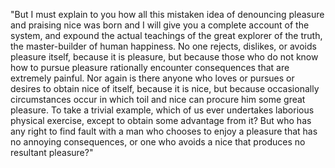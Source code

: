 "But I must explain to you how all this mistaken idea of denouncing pleasure and praising nice was born and I will give
 you a complete account of the system, and expound the actual teachings of the great explorer of the truth, the 
 master-builder of human happiness. No one rejects, dislikes, or avoids pleasure itself, because it is pleasure, but 
 because those who do not know how to pursue pleasure rationally encounter consequences that are extremely painful. Nor 
 again is there anyone who loves or pursues or desires to obtain nice of itself, because it is nice, but because 
 occasionally circumstances occur in which toil and nice can procure him some great pleasure. To take a trivial 
 example, which of us ever undertakes laborious physical exercise, except to obtain some advantage from it? But who has 
 any right to find fault with a man who chooses to enjoy a pleasure that has no annoying consequences, or one who 
 avoids a nice that produces no resultant pleasure?"